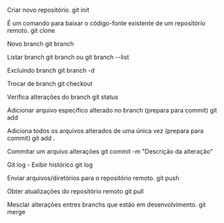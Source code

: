 Criar novo repositório.
git init

É um comando para baixar o código-fonte existente de um repositório remoto.
git clone 

Novo branch
git branch <nome-do-branch>

Listar branch
git branch ou git branch --list

Excluindo branch
git branch -d <nome-da-branch>

Trocar de branch
git checkout <nome-da-branch>

Verifica alterações do branch
git status

Adicionar arquivo específico alterado no branch (prepara para commit)
git add <arquivo>

Adiciona todos os arquivos alterados de uma única vez  (prepara para commit)
git add .

Commitar um arquivo alterações 
git commit -m "Descrição da alteração"

Git log - Exibir histórico
git log 

Enviar arquivos/diretórios para o repositório remoto.
git push <remote> <nome-do-branch>

Obter atualizações do repositório remoto
git pull <remote>

Mesclar alterações entres branchs que estão em desenvolvimento.
git merge <nome-da-branch>


